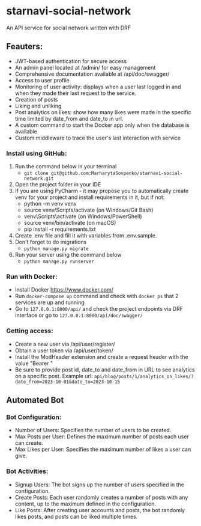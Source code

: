 # starnavi-social-network

An API service for social network written with DRF

## Feauters:

- JWT-based authentication for secure access
- An admin panel located at /admin/ for easy management
- Comprehensive documentation available at /api/doc/swagger/
- Access to user profile
- Monitoring of user activity: displays when a user last logged in and when they made their last request to the service.
- Creation of posts
- Liking and unliking
- Post analytics on likes: show how many likes were made in the specific time limited by date_from and date_to in url.
- A custom command to start the Docker app only when the database is available
- Custom middleware to trace the user's last interaction with service

### Install using GitHub:
1. Run the command below in your terminal
    - `git clone git@github.com:MarharytaSovpenko/starnavi-social-network.git`
2. Open the project folder in your IDE
3. If you are using PyCharm - it may propose you to automatically create venv for your project and install requirements
   in it, but if not:
    - python -m venv venv
    - source venv/Scripts/activate (on Windows/Git Bash)
    - venv\Scripts\activate (on Windows/PowerShell)
    - source venv/bin/activate (on macOS)
    - pip install -r requirements.txt
4. Create .env file and fill it with variables from .env.sample.
5. Don't forget to do migrations
    - `python manage.py migrate`
6. Run your server using the command below
    - `python manage.py runserver`


### Run with Docker:
- Install Docker https://www.docker.com/
- Run `docker-compose up` command and check with `docker ps` that 2 services are up and running
- Go to `127.0.0.1:8000/api/` and check the project endpoints via DRF interface or
go to `127.0.0.1:8000/api/doc/swagger/`


### Getting access:
- Create a new user via /api/user/register/
- Obtain a user token via /api/user/token/
- Install the ModHeader extension and create a request header with the value "Bearer <Your access token>"
- Be sure to provide post id, date_to and date_from in URL to see analytics on  a specific post. Example url: 
   `api/blog/posts/1/analytics_on_likes/?date_from=2023-10-01&date_to=2023-10-15`

##  Automated Bot

### Bot Configuration:
- Number of Users: Specifies the number of users to be created.
- Max Posts per User: Defines the maximum number of posts each user can create.
- Max Likes per User: Specifies the maximum number of likes a user can give.

### Bot Activities:
- Signup Users: The bot signs up the number of users specified in the configuration.
- Create Posts: Each user randomly creates a number of posts with any content, up to the maximum defined in the configuration.
- Like Posts: After creating user accounts and posts, the bot randomly likes posts, and posts can be liked multiple times.
